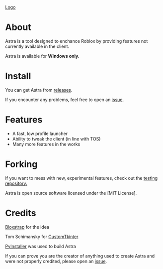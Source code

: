[Logo](https://github.com/user-attachments/assets/1ebee399-1192-4062-8823-55e7cd60c2e7)


# About

Astra is a tool designed to enchance Roblox by providing features not currently available in the client.

Astra is available for **Windows only.**

# Install

You can get Astra from [releases](https://github.com/itstheguy4873/Astra/releases).

If you encounter any problems, feel free to open an [issue](https://github.com/itstheguy4873/Astra/issues).

# Features

* A fast, low profile launcher
* Ability to tweak the client (in line with TOS)
* Many more features in the works

# Forking

If you want to mess with new, experimental features, check out the [testing repository.](https://github.com/itstheguy4873/Astra-Test)

Astra is open source software licensed under the [MIT License].

# Credits

[Bloxstrap](https://github.com/bloxstraplabs/bloxstrap/) for the idea

Tom Schimansky for [CustomTkinter](https://github.com/TomSchimansky/CustomTkinter)

[PyInstaller](https://pyinstaller.org/) was used to build Astra

If you can prove you are the creator of anything used to create Astra and were not properly credited, please open an [issue](https://github.com/itstheguy4873/restrap/issues).

